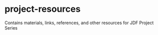 # project-resources
Contains materials, links, references, and other resources for JDF Project Series
